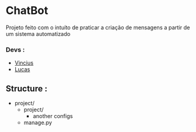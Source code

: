 # ChatBot

Projeto feito com o intuíto de praticar a criação de mensagens a partir de um sistema automatizado

### Devs : 
- [Vincius](https://github.com/gitviini)
- [Lucas](https://github.com/Lukas-Souza)

## Structure :

* project/
    * project/
        * another configs
    * manage.py